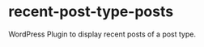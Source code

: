 recent-post-type-posts
======================

WordPress Plugin to display recent posts of a post type.
